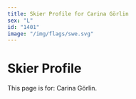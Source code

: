 ```yaml
---
title: Skier Profile for Carina Görlin
sex: "L"
id: "1401"
image: "/img/flags/swe.svg" 
---
```


# Skier Profile

This page is for: Carina Görlin.
    